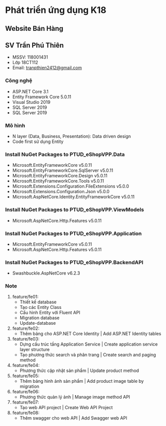 ﻿# Phát triển ứng dụng K18
## Website Bán Hàng
## SV Trần Phú Thiên
* MSSV: 118001431
* Lớp 18CT112
* Email: tranpthien2412@gmail.com
### Công nghệ
* ASP.NET Core 3.1
* Entity Framework Core 5.0.11
* Visual Studio 2019
* SQL Server 2019
* SQL Server 2019
### Mô hình
* N layer (Data, Business, Presentation): Data driven design
* Code first sử dụng Entity
### Install NuGet Packages to PTUD_eShopVPP.Data
* Microsoft.EntityFrameworkCore v5.0.11
* Microsoft.EntityFrameworkCore.SqlServer v5.0.11
* Microsoft.EntityFrameworkCore.Design v5.0.11
* Microsoft.EntityFrameworkCore.Tools v5.0.11
* Microsoft.Extensions.Configuration.FileExtensions v5.0.0
* Microsoft.Extensions.Configuration.Json v5.0.0
* Microsoft.AspNetCore.Identity.EntityFrameworkCore v5.0.11
### Install NuGet Packages to PTUD_eShopVPP.ViewModels
* Microsoft.AspNetCore.Http.Features v5.0.11
### Install NuGet Packages to PTUD_eShopVPP.Application
* Microsoft.EntityFrameworkCore v5.0.11
* Microsoft.AspNetCore.Http.Features v5.0.11
### Install NuGet Packages to PTUD_eShopVPP.BackendAPI
* Swashbuckle.AspNetCore v6.2.3
### Note
1. feature/fe01:
	* Thiết kế database
	* Tạo các Entity Class
	* Cấu hình Entity với Fluent API
	* Migration database
	* Update-database
2. feature/fe02:
	* Thêm bảng cho ASP.NET Core Identity | Add ASP.NET Identity tables
3. feature/fe03:
	* Dựng cấu trúc tầng Application Service | Create application service layer structure
	* Tạo phương thức search và phân trang | Create search and paging method
4. feature/fe04:
	* Phương thức cập nhật sản phẩm | Update product method
5. feature/fe05:
	* Thêm bảng hình ảnh sản phẩm | Add product image table by migration
6. feature/fe06:
	* Phương thức quản lý ảnh | Manage image method API
7. feature/fe07:
	* Tạo web API project | Create Web API Project
8. feature/fe08:
	* Thêm swagger cho web API | Add Swagger web API